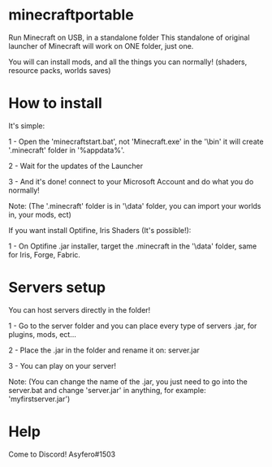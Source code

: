 # minecraftportable
Run Minecraft on USB, in a standalone folder
This standalone of original launcher of Minecraft will work on ONE folder, just one.

You will can install mods, and all the things you can normally! (shaders, resource packs, worlds saves)

# How to install
It's simple:

1 - Open the 'minecraftstart.bat', not 'Minecraft.exe' in the '\bin' it will create '.minecraft' folder in '%appdata%'.

2 - Wait for the updates of the Launcher

3 - And it's done! connect to your Microsoft Account and do what you do normally!

Note: (The '.minecraft' folder is in '\data' folder, you can import your worlds in, your mods, ect)

If you want install Optifine, Iris Shaders (It's possible!):

1 - On Optifine .jar installer, target the .minecraft in the '\data' folder, same for Iris, Forge, Fabric.

# Servers setup

You can host servers directly in the folder!

1 - Go to the server folder and you can place every type of servers .jar, for plugins, mods, ect...

2 - Place the .jar in the folder and rename it on: server.jar

3 - You can play on your server!

Note: (You can change the name of the .jar, you just need to go into the server.bat and change 'server.jar' in anything, for example: 'myfirstserver.jar')

# Help
Come to Discord!
Asyfero#1503
